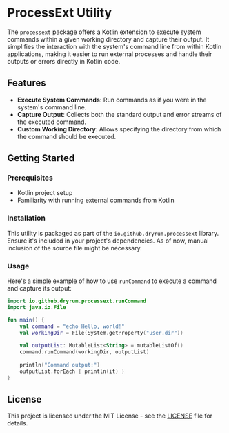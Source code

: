 # ProcessExt Utility

The `processext` package offers a Kotlin extension to execute system commands within a given working directory and capture their output. It simplifies the interaction with the system's command line from within Kotlin applications, making it easier to run external processes and handle their outputs or errors directly in Kotlin code.

## Features

- **Execute System Commands**: Run commands as if you were in the system's command line.
- **Capture Output**: Collects both the standard output and error streams of the executed command.
- **Custom Working Directory**: Allows specifying the directory from which the command should be executed.

## Getting Started

### Prerequisites

- Kotlin project setup
- Familiarity with running external commands from Kotlin

### Installation

This utility is packaged as part of the `io.github.dryrum.processext` library. Ensure it's included in your project's dependencies. As of now, manual inclusion of the source file might be necessary.

### Usage

Here's a simple example of how to use `runCommand` to execute a command and capture its output:

```kotlin
import io.github.dryrum.processext.runCommand
import java.io.File

fun main() {
    val command = "echo Hello, world!"
    val workingDir = File(System.getProperty("user.dir"))
    
    val outputList: MutableList<String> = mutableListOf()
    command.runCommand(workingDir, outputList)
    
    println("Command output:")
    outputList.forEach { println(it) }
}
```

## License

This project is licensed under the MIT License - see the [LICENSE](../LICENSE.txt) file for details.